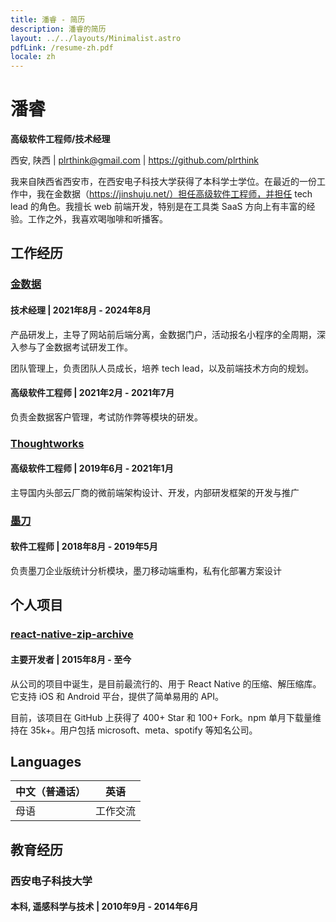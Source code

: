 ```yaml
---
title: 潘睿 - 简历
description: 潘睿的简历
layout: ../../layouts/Minimalist.astro
pdfLink: /resume-zh.pdf
locale: zh
---
```


# 潘睿

**高级软件工程师/技术经理**

西安, 陕西 | plrthink@gmail.com | https://github.com/plrthink

我来自陕西省西安市，在西安电子科技大学获得了本科学士学位。在最近的一份工作中，我在金数据（https://jinshuju.net/）担任高级软件工程师，并担任 tech lead 的角色。我擅长 web 前端开发，特别是在工具类 SaaS 方向上有丰富的经验。工作之外，我喜欢喝咖啡和听播客。

## 工作经历

### [金数据](https://jinshuju.net/)

#### 技术经理 | 2021年8月 - 2024年8月
产品研发上，主导了网站前后端分离，金数据门户，活动报名小程序的全周期，深入参与了金数据考试研发工作。

团队管理上，负责团队人员成长，培养 tech lead，以及前端技术方向的规划。

#### 高级软件工程师 | 2021年2月 - 2021年7月
负责金数据客户管理，考试防作弊等模块的研发。

### [Thoughtworks](https://thoughtworks.com/)

#### 高级软件工程师 | 2019年6月 - 2021年1月
主导国内头部云厂商的微前端架构设计、开发，内部研发框架的开发与推广

### [墨刀](https://modao.cc/)

#### 软件工程师 | 2018年8月 - 2019年5月
负责墨刀企业版统计分析模块，墨刀移动端重构，私有化部署方案设计

## 个人项目

### [react-native-zip-archive](https://github.com/mockingbot/react-native-zip-archive)


#### 主要开发者 | 2015年8月 - 至今

从公司的项目中诞生，是目前最流行的、用于 React Native 的压缩、解压缩库。它支持 iOS 和 Android 平台，提供了简单易用的 API。

目前，该项目在 GitHub 上获得了 400+ Star 和 100+ Fork。npm 单月下载量维持在 35k+。用户包括 microsoft、meta、spotify 等知名公司。

## Languages

| 中文（普通话） | 英语     |
| -------------- | -------- |
| 母语           | 工作交流 |

## 教育经历

### 西安电子科技大学

#### 本科, 遥感科学与技术 | 2010年9月 - 2014年6月
